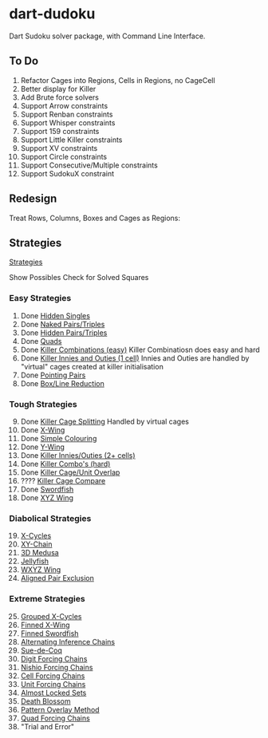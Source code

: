 # dart-dudoku

Dart Sudoku solver package, with Command Line Interface.

## To Do

1. Refactor Cages into Regions, Cells in Regions, no CageCell
2. Better display for Killer
3. Add Brute force solvers
4. Support Arrow constraints
5. Support Renban constraints
6. Support Whisper constraints
7. Support 159 constraints
8. Support Little Killer constraints
9. Support XV constraints
10. Support Circle constraints
11. Support Consecutive/Multiple constraints
12. Support SudokuX constraint

## Redesign

Treat Rows, Columns, Boxes and Cages as Regions:

## Strategies

[Strategies](https.//www.sudokuwiki.org/Strategy_Families)

Show Possibles
Check for Solved Squares

### Easy Strategies

1. Done [Hidden Singles](https.//www.sudokuwiki.org/Getting_Started)
2. Done [Naked Pairs/Triples](https.//www.sudokuwiki.org/Naked_Candidates#NP)
3. Done [Hidden Pairs/Triples](https://www.sudokuwiki.org/Hidden_Candidates#HP)
4. Done [Quads](https://www.sudokuwiki.org/Naked_Candidates#NQ)
5. Done [Killer Combinations (easy)](https://www.sudokuwiki.org/Killer_Combinations)
   Killer Combinatiosn does easy and hard
6. Done [Killer Innies and Outies (1 cell)](https://www.sudokuwiki.org/Innies_And_Outies)
   Innies and Outies are handled by "virtual" cages created at killer initialisation
7. Done [Pointing Pairs](https://www.sudokuwiki.org/Intersection_Removal#IR)
8. Done [Box/Line Reduction](https://www.sudokuwiki.org/Intersection_Removal#LBR)

### Tough Strategies

9. Done [Killer Cage Splitting](https://www.sudokuwiki.org/Cage_Splitting)
   Handled by virtual cages
10. Done [X-Wing](https://www.sudokuwiki.org/X_Wing_Strategy)
11. Done [Simple Colouring](https://www.sudokuwiki.org/Singles_Chains)
12. Done [Y-Wing](https://www.sudokuwiki.org/Y_Wing_Strategy)
13. Done [Killer Innies/Outies (2+ cells)](https://www.sudokuwiki.org/Innies_And_Outies)
14. Done [Killer Combo's (hard)](https://www.sudokuwiki.org/Killer_Combinations)
15. Done [Killer Cage/Unit Overlap](https://www.sudokuwiki.org/Cage_Unit_Overlap)
16. ???? [Killer Cage Compare](https://www.sudokuwiki.org/Cage_Comparison)
17. Done [Swordfish](https://www.sudokuwiki.org/Sword_Fish_Strategy)
18. Done [XYZ Wing](https://www.sudokuwiki.org/XYZ_Wing)

### Diabolical Strategies

19. [X-Cycles](https://www.sudokuwiki.org/X_Cycles)
20. [XY-Chain](https://www.sudokuwiki.org/XY_Chains)
21. [3D Medusa](https://www.sudokuwiki.org/3D_Medusa)
22. [Jellyfish](https://www.sudokuwiki.org/Jelly_Fish_Strategy)
23. [WXYZ Wing](https://www.sudokuwiki.org/WXYZ_Wing)
24. [Aligned Pair Exclusion](https://www.sudokuwiki.org/Aligned_Pair_Exclusion)

### Extreme Strategies

25. [Grouped X-Cycles](https://www.sudokuwiki.org/Grouped_X_Cycles)
26. [Finned X-Wing](https://www.sudokuwiki.org/Finned_X_Wing)
27. [Finned Swordfish](https://www.sudokuwiki.org/Finned_Swordfish)
28. [Alternating Inference Chains](https://www.sudokuwiki.org/Alternating_Inference_Chains)
29. [Sue-de-Coq](https://www.sudokuwiki.org/Sue_De_Coq)
30. [Digit Forcing Chains](https://www.sudokuwiki.org/Digit_Forcing_Chains)
31. [Nishio Forcing Chains](https://www.sudokuwiki.org/Nishio_Forcing_Chains)
32. [Cell Forcing Chains](https://www.sudokuwiki.org/Cell_Forcing_Chains)
33. [Unit Forcing Chains](https://www.sudokuwiki.org/Unit_Forcing_Chains)
34. [Almost Locked Sets](https://www.sudokuwiki.org/Almost_Locked_Sets)
35. [Death Blossom](https://www.sudokuwiki.org/Death_Blossom)
36. [Pattern Overlay Method](https://www.sudokuwiki.org/Pattern_Overlay)
37. [Quad Forcing Chains](https://www.sudokuwiki.org/Quad_Forcing_Chains)
38. "Trial and Error"
